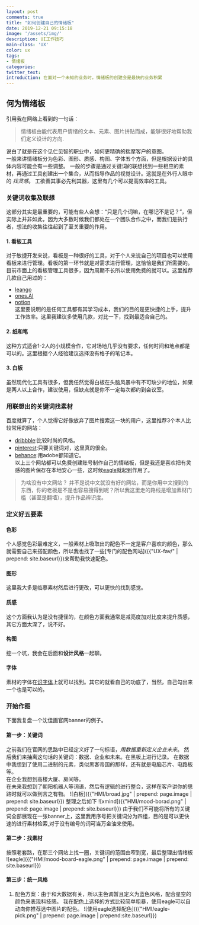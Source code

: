 ```yaml
---
layout: post
comments: true
title: "如何创建自己的情绪板"
date: 2019-12-21 09:15:18
image: '/assets/img/'
description: UI工作技巧
main-class: 'UX'
color: ux
tags: 
- 情绪板
categories:
twitter_text:
introduction: 在面对一个未知的业务时，情绪板的创建会是最快的业务积累
---
```

## 何为情绪板
引用我在网络上看到的一句话：
> 情绪板由能代表用户情绪的文本、元素、图片拼贴而成，能够很好地帮助我们定义设计的方向.    

说白了就是在这个见仁见智的职业中，如何更精确的揣摩客户的意图。  
一般来讲情绪板分为色彩、图形、质感、构图、字体五个方面，但是根据设计的具体内容可能会有一些调整。
一般的步骤是通过关键词的联想找到一些相应的素材，再通过工具创建出一个集合，从而指导作品的视觉设计。这就是在外行人眼中的 *找灵感*。
工欲善其事必先利其器，这里有几个可以提高效率的工具。
### 关键词收集及联想
这部分其实是最重要的，可能有些人会想：“只是几个词嘛，在哪记不是记？”，但实际上并非如此，因为大多数时候我们都处在一个团队合作之中，而我们是执行者，想法的收集往往起到了至关重要的作用。
#### 1. 看板工具
对于敏捷开发来说，看板是一种很好的工具，对于个人来说自己的项目也可以使用看板来进行管理。看板的第一环节就是对需求进行管理，这恰恰是我们所需要的。目前市面上的看板管理工具很多，因为周期不长所以使用免费的就可以。这里推荐几款自己用过的：
* [leango](https://www.leangoo.com)
* [ones.AI](https://ones.ai)
* [notion](https://www.notion.so)  
这里要说明的是任何工具都有其学习成本，我们的目的是更快捷的上手，提升工作效率。这里我建议多使用几款，对比一下，找到最适合自己的。  

#### 2. 纸和笔
这种方式适合1-2人的小规模合作，它对场地几乎没有要求，任何时间和地点都是可以的。这里根据个人经验建议选择没有格子的笔记本。
#### 3. 白板
虽然现代化工具有很多，但我任然觉得白板在头脑风暴中有不可缺少的地位，如果是两人以上合作，建议使用，但缺点就是你不一定每次都约到会议室。
### 用联想出的关键词找素材
百度就算了，个人觉得它好像放弃了图片搜索这一块的用户，这里推荐3个本人比较常用的网站：
* [dribbble](www.dribbble.com):比较时尚的风格。
* [pinterest](www.pinterest.com):只要关键词对，这里真的很全。
* [behance](www.behance.net):用adobe都知道它。  
以上三个网站都可以免费创建账号制作自己的情绪板，但是我还是喜欢把有灵感的图片保存在本地安心一些，这时候[eagle](https://cn.eagle.cool)就起到作用了。
> 为啥没有中文网站？
    并不是说中文就没有好的网站，而是你用中文搜到的东西，你的老板是不是也容易搜得到呢？所以我这里走的路线是增加素材门槛（甚至是翻墙），提升作品辨识度。  

### 定义好五要素
#### 色彩
个人感觉色彩最难定义，一般素材上吸取出的配色不一定是客户喜欢的颜色，那么就需要自己来搭配颜色，所以我也找了一些[专门的配色网站]({{"UX-fav/" | prepend: site.baseurl}})来帮助我快速配色。
#### 图形
这里我大多是临摹素材然后进行更改，可以更快的找到感觉。
#### 质感
这个方面我认为是没有捷径的，在颜色方面我通常是减亮度加对比度来提升质感，其它方面太深了，说不好。
#### 构图
挖一个坑，我会在后面和**设计风格**一起聊。
#### 字体
素材的字体在[识字体](https://www.likefont.com)上就可以找到。其它的就看自己的功底了，当然，自己勾出来一个也是可以的。

### 开始作图
下面我复盘一个沈佳画官网banner的例子。
#### 第一步：关键词
之前我们在官网的思路中已经定义好了一句标语，*用数据重新定义企业未来*。
然后我们来抽离这句话的关键词：数据、企业和未来。在黑板上进行记录。
在数据中我想到了使用二进制的元素，类似黑客帝国的那样，还有就是电脑芯片、电路板等。  
在企业我想到高楼大厦、房间等。  
在未来我想到了朝阳机器人等词语，然后有逻辑的进行整合，这样在客户讲你的思路时就可以做到言之有物。
![白板]({{"HMI/broad.jpg" | prepend: page.image | prepend: site.baseurl}})
整理之后如下
![xmind]({{"HMI/mood-borad.png" | prepend: page.image | prepend: site.baseurl}})
由于我们不可能将所有的关键词全部展现在一张banner上，这里我用序号把关键词分为四组，目的是可以更快速的进行素材检索,对于没有编号的词可当万金油来使用。  
#### 第二步：找素材
按照老套路，在那三个网站上找一圈，关键词的范围由窄到宽，最后整理出情绪板
![eagle]({{"HMI/mood-board-eagle.png" | prepend: page.image | prepend: site.baseurl}})
#### 第三步：统一风格
1. 配色方案：由于和大数据有关，所以主色调暂且定义为蓝色风格，配合星空的颜色来表现科技感。
我在配色上选择的方式比较简单粗暴，使用eagle可以自动向你推荐选中图片的配色。
![使用eagle选择配色]({{"HMI/eagle-pick.png" | prepend: page.image | prepend:site.baseurl}})





